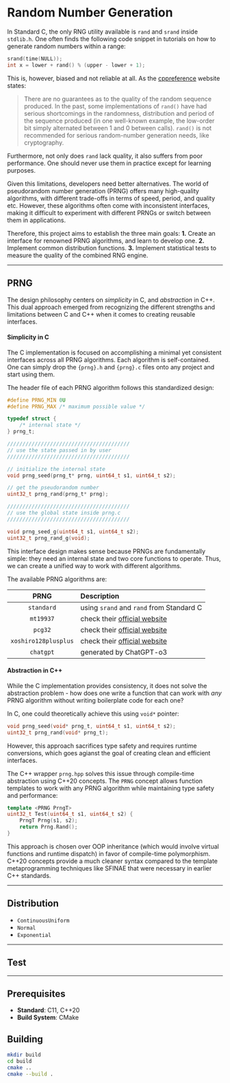 # Random Number Generation

In Standard C, the only RNG utility available is `rand` and `srand` inside `stdlib.h`. One often finds the following code snippet in tutorials on how to generate random numbers within a range:

```c
srand(time(NULL));
int x = lower + rand() % (upper - lower + 1);
```
This is, however, biased and not reliable at all. As the [cppreference](https://en.cppreference.com/w/c/numeric/random/rand) website states:

> There are no guarantees as to the quality of the random sequence produced. In the past, some implementations of `rand()` have had serious shortcomings in the randomness, distribution and period of the sequence produced (in one well-known example, the low-order bit simply alternated between 1 and 0 between calls). `rand()` is not recommended for serious random-number generation needs, like cryptography.

Furthermore, not only does `rand` lack quality, it also suffers from poor performance. One should never use them in practice except for learning purposes.

Given this limitations, developers need better alternatives. The world of pseudorandom number generation (PRNG) offers many high-quality algorithms, with different trade-offs in terms of speed, period, and quality etc. However, these algorithms often come with inconsistent interfaces, making it difficult to experiment with different PRNGs or switch between them in applications.

Therefore, this project aims to establish the three main goals:
**1.** Create an interface for renowned PRNG algorithms, and learn to develop one.
**2.** Implement common distribution functions.
**3.** Implement statistical tests to measure the quality of the combined RNG engine.

---

## PRNG

The design philosophy centers on *simplicity* in C, and *abstraction* in C++. This dual approach emerged from recognizing the different strengths and limitations between C and C++ when it comes to creating reusable interfaces.

#### Simplicity in C

The C implementation is focused on accomplishing a minimal yet consistent interfaces across all PRNG algorithms. Each algorithm is self-contained. One can simply drop the `{prng}.h` and `{prng}.c` files onto any project and start using them.

The header file of each PRNG algorithm follows this standardized design:

```c
#define PRNG_MIN 0U
#define PRNG_MAX /* maximum possible value */

typedef struct {
    /* internal state */
} prng_t;

////////////////////////////////////////
// use the state passed in by user 
////////////////////////////////////////

// initialize the internal state
void prng_seed(prng_t* prng, uint64_t s1, uint64_t s2);

// get the pseudorandom number
uint32_t prng_rand(prng_t* prng);

////////////////////////////////////////
// use the global state inside prng.c
////////////////////////////////////////

void prng_seed_g(uint64_t s1, uint64_t s2);
uint32_t prng_rand_g(void);
```

This interface design makes sense because PRNGs are fundamentally simple: they need an internal state and two core functions to operate. Thus, we can create a unified way to work with different algorithms.

The available PRNG algorithms are:

| PRNG | Description |
| :---: | :--- |
| `standard` | using `srand` and `rand` from Standard C |
| `mt19937` | check their [official website](https://www.math.sci.hiroshima-u.ac.jp/m-mat/MT/MT2002/emt19937ar.html) |
| `pcg32` | check their [official website](https://www.pcg-random.org/index.html) |
| `xoshiro128plusplus` | check their [official website](https://prng.di.unimi.it/) |
| `chatgpt` | generated by ChatGPT-o3 |

#### Abstraction in C++

While the C implementation provides consistency, it does not solve the abstraction problem - how does one write a function that can work with *any* PRNG algorithm without writing boilerplate code for each one?

In C, one could theoretically achieve this using `void*` pointer:

```c
void prng_seed(void* prng_t, uint64_t s1, uint64_t s2);
uint32_t prng_rand(void* prng_t);
```

However, this approach sacrifices type safety and requires runtime conversions, which goes agianst the goal of creating clean and efficient interfaces.

The C++ wrapper `prng.hpp` solves this issue through compile-time abstraction using C++20 concepts. The `PRNG` concept allows function templates to work with any PRNG algorithm while maintaining type safety and performance:

```cpp
template <PRNG PrngT>
uint32_t Test(uint64_t s1, uint64_t s2) {
    PrngT Prng(s1, s2);
    return Prng.Rand();
}
```

This approach is chosen over OOP inheritance (which would involve virtual functions and runtime dispatch) in favor of compile-time polymorphism. C++20 concepts provide a much cleaner syntax compared to the template metaprogramming techniques like SFINAE that were necessary in earlier C++ standards.

---

## Distribution

- `ContinuousUniform`
- `Normal`
- `Exponential`

---

## Test

---

## Prerequisites
- **Standard**: C11, C++20
- **Build System**: CMake

## Building
```bash
mkdir build
cd build
cmake ..
cmake --build .
```